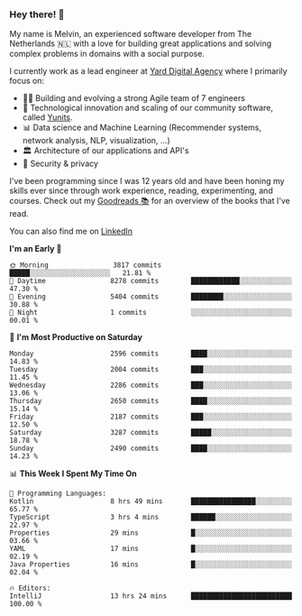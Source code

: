 ### Hey there! 👋

My name is Melvin, an experienced software developer from The Netherlands 🇳🇱 with a love for building great applications and solving complex problems in domains with a social purpose. 

I currently work as a lead engineer at [Yard Digital Agency](https://github.com/yardinternet) where I primarily focus on:

* 👏🏼 Building and evolving a strong Agile team of 7 engineers
* 🚀 Technological innovation and scaling of our community software, called [Yunits](https://www.yunits.com/).
* 📊 Data science and Machine Learning (Recommender systems, network analysis, NLP, visualization, ...)
* 🏛 Architecture of our applications and API's
* 🔐 Security & privacy

I've been programming since I was 12 years old and have been honing my skills ever since through work experience, reading, experimenting, and courses.
Check out my [Goodreads 📚](https://goodreads.com/melvinkoopmans) for an overview of the books that I've read. 

You can also find me on [LinkedIn](https://www.linkedin.com/in/melvinkoopmans)

<!--START_SECTION:waka-->
**I'm an Early 🐤** 

```text
🌞 Morning                3817 commits        █████░░░░░░░░░░░░░░░░░░░░   21.81 % 
🌆 Daytime                8278 commits        ████████████░░░░░░░░░░░░░   47.30 % 
🌃 Evening                5404 commits        ████████░░░░░░░░░░░░░░░░░   30.88 % 
🌙 Night                  1 commits           ░░░░░░░░░░░░░░░░░░░░░░░░░   00.01 % 
```
📅 **I'm Most Productive on Saturday** 

```text
Monday                   2596 commits        ████░░░░░░░░░░░░░░░░░░░░░   14.83 % 
Tuesday                  2004 commits        ███░░░░░░░░░░░░░░░░░░░░░░   11.45 % 
Wednesday                2286 commits        ███░░░░░░░░░░░░░░░░░░░░░░   13.06 % 
Thursday                 2650 commits        ████░░░░░░░░░░░░░░░░░░░░░   15.14 % 
Friday                   2187 commits        ███░░░░░░░░░░░░░░░░░░░░░░   12.50 % 
Saturday                 3287 commits        █████░░░░░░░░░░░░░░░░░░░░   18.78 % 
Sunday                   2490 commits        ████░░░░░░░░░░░░░░░░░░░░░   14.23 % 
```


📊 **This Week I Spent My Time On** 

```text
💬 Programming Languages: 
Kotlin                   8 hrs 49 mins       ████████████████░░░░░░░░░   65.77 % 
TypeScript               3 hrs 4 mins        ██████░░░░░░░░░░░░░░░░░░░   22.97 % 
Properties               29 mins             █░░░░░░░░░░░░░░░░░░░░░░░░   03.66 % 
YAML                     17 mins             █░░░░░░░░░░░░░░░░░░░░░░░░   02.19 % 
Java Properties          16 mins             █░░░░░░░░░░░░░░░░░░░░░░░░   02.04 % 

🔥 Editors: 
IntelliJ                 13 hrs 24 mins      █████████████████████████   100.00 % 
```


<!--END_SECTION:waka-->
